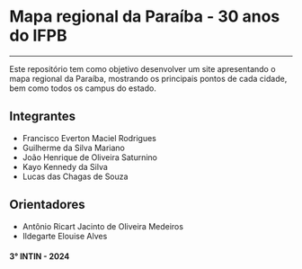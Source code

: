 # **Mapa regional da Paraíba - 30 anos do IFPB**
---
Este repositório tem como objetivo desenvolver um site apresentando o mapa regional da Paraíba, mostrando os principais pontos de cada cidade, bem como todos os campus do estado.

## **Integrantes**
- Francisco Everton Maciel Rodrigues
- Guilherme da Silva Mariano
- João Henrique de Oliveira Saturnino
- Kayo Kennedy da Silva
- Lucas das Chagas de Souza

## **Orientadores**
- Antônio Ricart Jacinto de Oliveira Medeiros
- Ildegarte Elouise Alves

#### 3° INTIN - 2024